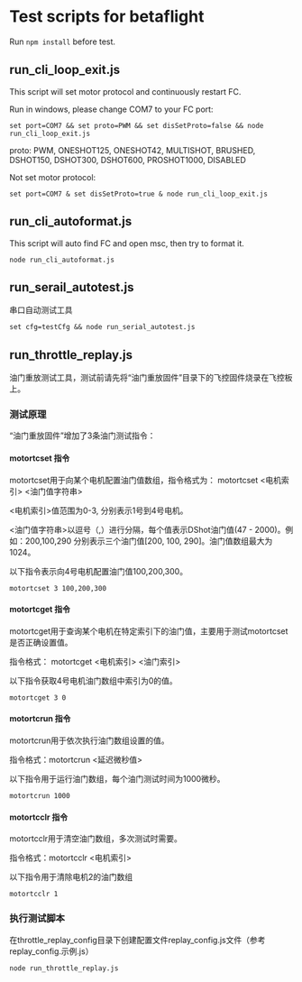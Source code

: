 # Test scripts for betaflight

Run `npm install` before test.

## run_cli_loop_exit.js

This script will set motor protocol and continuously restart FC.

Run in windows, please change COM7 to your FC port:

```
set port=COM7 && set proto=PWM && set disSetProto=false && node run_cli_loop_exit.js
```

proto: PWM, ONESHOT125, ONESHOT42, MULTISHOT, BRUSHED, DSHOT150, DSHOT300, DSHOT600, PROSHOT1000, DISABLED


Not set motor protocol:
```
set port=COM7 & set disSetProto=true & node run_cli_loop_exit.js
```

## run_cli_autoformat.js

This script will auto find FC and open msc, then try to format it.

```
node run_cli_autoformat.js
```


## run_serail_autotest.js

串口自动测试工具

```
set cfg=testCfg && node run_serial_autotest.js
```


## run_throttle_replay.js

油门重放测试工具，测试前请先将“油门重放固件”目录下的飞控固件烧录在飞控板上。

### 测试原理

“油门重放固件”增加了3条油门测试指令：

#### motortcset 指令

motortcset用于向某个电机配置油门值数组，指令格式为： motortcset <电机索引> <油门值字符串>

<电机索引>值范围为0-3, 分别表示1号到4号电机。

<油门值字符串>以逗号（,）进行分隔，每个值表示DShot油门值(47 - 2000)。例如：200,100,290 分别表示三个油门值[200, 100, 290]。油门值数组最大为1024。

以下指令表示向4号电机配置油门值100,200,300。

```
motortcset 3 100,200,300
```

#### motortcget 指令

motortcget用于查询某个电机在特定索引下的油门值，主要用于测试motortcset是否正确设置值。

指令格式： motortcget <电机索引> <油门索引>

以下指令获取4号电机油门数组中索引为0的值。

```
motortcget 3 0
```

#### motortcrun 指令
motortcrun用于依次执行油门数组设置的值。

指令格式：motortcrun <延迟微秒值>

以下指令用于运行油门数组，每个油门测试时间为1000微秒。

```
motortcrun 1000
```

#### motortcclr 指令
motortcclr用于清空油门数组，多次测试时需要。

指令格式：motortcclr <电机索引>

以下指令用于清除电机2的油门数组

```
motortcclr 1
```

### 执行测试脚本
在throttle_replay_config目录下创建配置文件replay_config.js文件（参考replay_config.示例.js）

```
node run_throttle_replay.js
```
